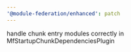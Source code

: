 ```yaml
---
'@module-federation/enhanced': patch
---
```


handle chunk entry modules correctly in MfStartupChunkDependenciesPlugin
